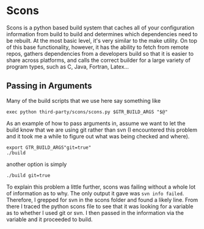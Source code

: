 # Scons

Scons is a python based build system that caches all of your configuration
information from build to build and determines which dependencies need to
be rebuilt.  At the most basic level, it's very similar to the make utility. 
On top of this base functionality, however, it has the ability to fetch
from remote repos, gathers dependencies from a developers build so that it
is easier to share across platforms, and calls the correct builder for a
large variety of program types, such as C, Java, Fortran, Latex...

## Passing in Arguments
Many of the build scripts that we use here say something like

```
exec python third-party/scons/scons.py $GTR_BUILD_ARGS "$@"
```

As an example of how to pass arguments in, assume we want to let
the build know that we are using git rather than svn (I encountered
this problem and it took me a while to figure out what was being
checked and where).

```
export GTR_BUILD_ARGS"git=true"
./build
```

another option is simply

```
./build git=true
```

To explain this problem a little further, scons was failing without
a whole lot of information as to why.  The only output it gave was
`svn info failed`.  Therefore, I grepped for svn in the scons folder
and found a likely line.  From there I traced the python scons file
to see that it was looking for a variable as to whether I used git
or svn.  I then passed in the information via the variable and it
proceeded to build.
